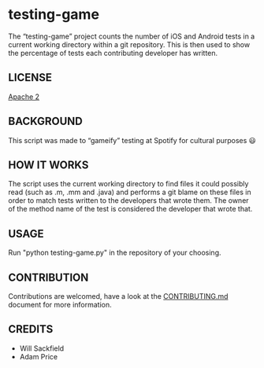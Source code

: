 # testing-game
The “testing-game” project counts the number of iOS and Android tests in a current working directory within a git repository. This is then used to show the percentage of tests each contributing developer has written.

## LICENSE
[Apache 2](http://www.apache.org/licenses/LICENSE-2.0)

## BACKGROUND
This script was made to “gameify” testing at Spotify for cultural purposes :smiley:

## HOW IT WORKS
The script uses the current working directory to find files it could possibly read (such as .m, .mm and .java) and performs a git blame on these files in order to match tests written to the developers that wrote them. The owner of the method name of the test is considered the developer that wrote that.

## USAGE
Run "python testing-game.py" in the repository of your choosing.

## CONTRIBUTION
Contributions are welcomed, have a look at the [CONTRIBUTING.md](https://github.com/spotify/testing-game/blob/master/CONTRIBUTING.md) document for more information.

## CREDITS
* Will Sackfield
* Adam Price
